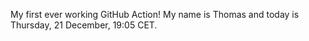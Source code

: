 My first ever working GitHub Action!
My name is Thomas and today is Thursday, 21 December, 19:05 CET. 
